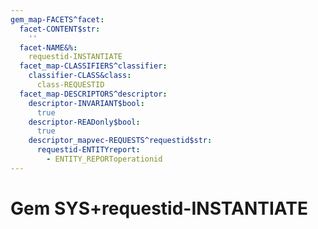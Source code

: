```yaml
---
gem_map-FACETS^facet:
  facet-CONTENT$str:
    ''
  facet-NAME&%:
    requestid-INSTANTIATE
  facet_map-CLASSIFIERS^classifier:
    classifier-CLASS&class:
      class-REQUESTID
  facet_map-DESCRIPTORS^descriptor:
    descriptor-INVARIANT$bool:
      true
    descriptor-READonly$bool:
      true
    descriptor_mapvec-REQUESTS^requestid$str:
      requestid-ENTITYreport:
        - ENTITY_REPORToperationid
---
```

# Gem SYS+requestid-INSTANTIATE

